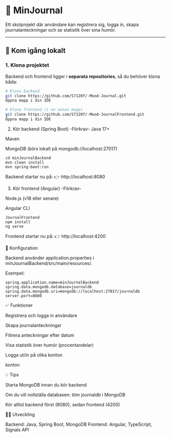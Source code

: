 # 📓 MinJournal

Ett skolprojekt där användare kan registrera sig, logga in, skapa journalanteckningar och se statistik över sina humör.

---

## 🚀 Kom igång lokalt

### 1. Klona projektet

Backend och frontend ligger i **separata repositories**, så du behöver klona båda:


```bash
# Klona backend
git clone https://github.com/S7120f/-Mood-Journal.git
Öppna mapp i din IDE

# Klona frontend (i en annan mapp)
git clone https://github.com/S7120f/-Mood-JournalFrontend.git
Öppna mapp i din IDE

````

2. Kör backend (Spring Boot)
-Förkrav-
Java 17+

Maven

MongoDB (körs lokalt på mongodb://localhost:27017)

````
cd minJournalBackend
mvn clean install
mvn spring-boot:run
````

Backend startar nu på:
👉 http://localhost:8080

3. Kör frontend (Angular)
-Förkrav-

Node.js
(v18 eller senare)

Angular CLI

````
JournalFrontend
npm install
ng serve
````
Frontend startar nu på:
👉 http://localhost:4200


🔑 Konfiguration

Backend använder application.properties i minJournalBackend/src/main/resources/.

Exempel:

````
spring.application.name=minJournalBackend
spring.data.mongodb.database=journaldb
spring.data.mongodb.uri=mongodb://localhost:27017/journaldb
server.port=8080
````
✅ Funktioner

Registrera och logga in användare

Skapa journalanteckningar

Filtrera anteckningar efter datum

Visa statistik över humör (procentandelar)

Logga ut/in på olika konton

konton

💡 Tips

Starta MongoDB innan du kör backend

Om du vill nollställa databasen: töm journaldb i MongoDB

Kör alltid backend först (8080), sedan frontend (4200)

👨‍💻 Utveckling

Backend: Java, Spring Boot, MongoDB
Frontend: Angular, TypeScript, Signals API
